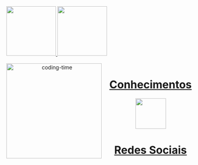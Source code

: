 <a href="https://github.com/jao-codes">
  <img height="130em" src="https://github-readme-stats.vercel.app/api?username=jao-codes&show_icons=true&theme=dark&"/>

  <img height="130em" src="https://github-readme-stats.vercel.app/api/top-langs/?username=jaocodes&layout=compact&langs_count=11&theme=dark"/>

<div  align="center"> 
  <div style="display: inline_block"><br>
    <img align="left" height="250" alt="coding-time" src="code.gif">
    <h1 align="center">Conhecimentos</h1>
    <img src="https://github.com/user-attachments/assets/79395ced-1441-4aac-9ec7-fd84701c5962" height="80rem">
   </div>


  <h1 align="center">Redes Sociais</h1>
   
</div>
